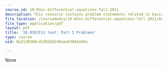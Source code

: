```yaml
---
course_id: 18-03sc-differential-equations-fall-2011
description: This resource contains problem statements related to basic DE's.
file_location: /coursemedia/18-03sc-differential-equations-fall-2011/8e21303b8cd1d9268248eea53884a86a_MIT18_03SCF11_ps1_s1q.pdf
file_type: application/pdf
layout: pdf
title: '18.03SCF11 text: Part I Problems'
type: course
uid: 8e21303b8cd1d9268248eea53884a86a

---
```

None